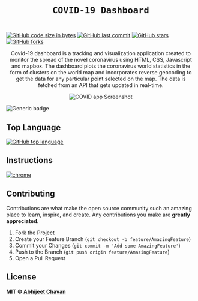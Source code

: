 <code>
  <h1 align="center">COVID-19 Dashboard</h1>
</code>

[![GitHub code size in bytes](https://img.shields.io/github/languages/code-size/anmolpant/Covid-19-Dashboard?logo=github&style=social)](https://github.com/anmolpant/) [![GitHub last commit](https://img.shields.io/github/last-commit/anmolpant/Covid-19-Dashboard?style=social&logo=git)](https://github.com/anmolpant/) [![GitHub stars](https://img.shields.io/github/stars/anmolpant/Covid-19-Dashboard?style=social)](https://github.com/anmolpant/Covid-19-Dashboard/stargazers) [![GitHub forks](https://img.shields.io/github/forks/anmolpant/Covid-19-Dashboard?style=social&logo=git)](https://github.com/anmolpant/Covid-19-Dashboard/network)

<p align="center">
Covid-19 dashboard is a tracking and visualization application created to monitor the spread of the novel coronavirus using HTML, CSS, Javascript and mapbox.
The dashboard plots the coronavirus world statistics in the form of clusters on the world map and incorporates reverse geocoding to get the data for any particular point selected on the map. The data is fetched from an API that gets updated in real-time.
</p>

<p align="center">
<img src="https://github.com/anmolpant/Covid-19-Dashboard/blob/master/ss/covidDB.PNG" alt="COVID app Screenshot"/>
</p>

![Generic badge](https://img.shields.io/badge/COVID_19-Dashboard-green)

## Top Language

[![GitHub top language](https://img.shields.io/github/languages/top/anmolpant/Covid-19-Dashboard?logo=jupyter&style=social)](https://github.com/anmolpant/)

## Instructions

[![chrome](https://img.shields.io/badge/Open-index.html-lightgrey.svg?logo=google-chrome&style=popout&logoColor=red)](#!)

## Contributing

Contributions are what make the open source community such an amazing place to learn, inspire, and create. Any contributions you make are **greatly appreciated**.

1. Fork the Project
2. Create your Feature Branch (`git checkout -b feature/AmazingFeature`)
3. Commit your Changes (`git commit -m 'Add some AmazingFeature'`)
4. Push to the Branch (`git push origin feature/AmazingFeature`)
5. Open a Pull Request

## License

**MIT &copy; [Abhijeet Chavan](https://github.com/Abhii1506/Covid-19-Dashboard/blob/master/LICENSE)**

